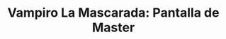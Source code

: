 ---
collection: rolLudoteca
title: 'Vampiro La Mascarada: Pantalla de Master'
image: 1-8c45f96452.jpg
editorial: 'La Factoría de Ideas'
editorial_ref:
isbn:
type: 'Herramienta'
web:
format: 'Pantalla de Máster'
system: 'Vampiro'
created_at: '2021-01-13T13:00:12+00:00'
---